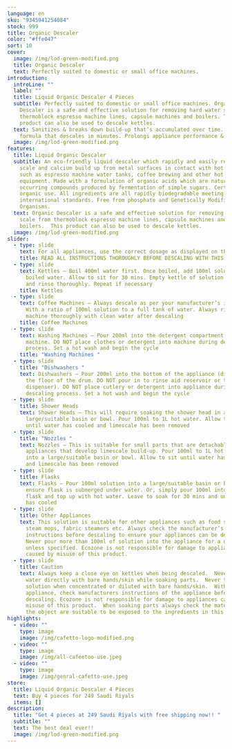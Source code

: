```yaml
---
language: en
sku: "9345941254084"
stock: 999
title: Organic Descaler
color: "#ffe047"
sort: 10
cover:
  image: /img/lod-green-modified.png
  title: Organic Descaler
  text: Perfectly suited to domestic or small office machines.
introduction:
  introLine: ""
  label: ""
  title: Liquid Organic Descaler 4 Pieces
  subtitle: Perfectly suited to domestic or small office machines. Organic
    Descaler is a safe and effective solution for removing hard water scale from
    thermoblock espresso machine lines, capsule machines and boilers. This
    product can also be used to descale kettles.
  text: Sanitizes & breaks down build-up that’s accumulated over time. Fast acting
    formula that descales in minutes. Prolongs appliance performance & life-time
  image: /img/lod-green-modified.png
features:
  title: Liquid Organic Descaler
  subtitle: An eco-friendly liquid descaler which rapidly and easily removes lime
    scale and calcium build up from metal surfaces in contact with hot water
    such as espresso machine water tanks, coffee brewing and other hot water
    equipment. Made with a formulation of organic acids which are naturally
    occurring compounds produced by fermentation of simple sugars. Certified for
    organic use. All ingredients are all rapidly biodegradable meeting
    international standards. Free from phosphate and Genetically Modified
    Organisms.
  text: Organic Descaler is a safe and effective solution for removing hard water
    scale from thermoblock espresso machine lines, capsule machines and
    boilers.  This product can also be used to descale kettles.
  image: /img/lod-green-modified.png
slider:
  - type: slide
    text: For all appliances, use the correct dosage as displayed on the bottle.
    title: READ ALL INSTRUCTIONS THOROUGHLY BEFORE DESCALING WITH THIS PRODUCT.
  - type: slide
    text: Kettles – Boil 400ml water first. Once boiled, add 100ml solution to the
      boiled water. Allow to sit for 30 mins. Empty kettle of solution and water
      and rinse thoroughly. Repeat if necessary
    title: Kettles
  - type: slide
    text: Coffee Machines – Always descale as per your manufacturer’s instructions.
      With a ratio of 100ml solution to a full tank of water. Always rinse the
      machine thoroughly with clean water after descaling
    title: Coffee Machines
  - type: slide
    text: Washing Machines – Pour 200ml into the detergent compartment of your
      machine. DO NOT place clothes or detergent into machine during descaling
      process. Set a hot wash and begin the cycle
    title: "Washing Machines "
  - type: slide
    title: "Dishwashers "
    text: Dishwashers – Pour 200ml into the bottom of the appliance (directly on to
      the floor of the drum. DO NOT pour in to rinse aid reservoir or tablet
      dispenser). DO NOT place cutlery or detergent into appliance during
      descaling process. Set a hot wash and begin the cycle
  - type: slide
    title: Shower Heads
    text: Shower Heads – This will require soaking the shower head in a
      large/suitable basin or bowl. Pour 100ml to 1L hot water. Allow to sit
      until water has cooled and limescale has been removed
  - type: slide
    title: "Nozzles "
    text: Nozzles – This is suitable for small parts that are detachable from
      appliances that develop limescale build-up. Pour 100ml to 1L hot water
      into a large/suitable basin or bowl. Allow to sit until water has cooled
      and limescale has been removed
  - type: slide
    title: Flasks
    text: Flasks – Pour 100ml solution into a large/suitable basin or bowl and
      ensure flask is submerged under water. Or, simply pour 100ml into the
      flask and top up with hot water. Leave to soak for 30 mins and until water
      has cooled
  - type: slide
    title: Other Appliances
    text: This solution is suitable for other appliances such as food steamers,
      steam mops, fabric steamers etc. Always check the manufacturer’s
      instructions before descaling to ensure your appliances can be descaled.
      Never pour more than 100ml of solution into the appliance for a descale
      unless specified. Ecozone is not responsible for damage to appliances
      caused by misuse of this product.
  - type: slide
    title: Caution
    text: Always keep a close eye on kettles when being descaled.  Never touch hot
      water directly with bare hands/skin while soaking parts.  Never touch
      solution when concentrated or diluted with bare hands/skin.  With every
      appliance, check manufacturers instructions of the appliance before
      descaling. Ecozone is not responsible for damage to appliances caused by
      misuse of this product.  When soaking parts always check the materials of
      the object are suitable to be exposed to the ingredients in this product.
highlights:
  - video: ""
    type: image
    image: /img/cafetto-logo-modified.png
  - video: ""
    type: image
    image: /img/all-cafeetoo-use.jpeg
  - video: ""
    type: image
    image: /img/genral-cafetto-use.jpeg
store:
  title: Liquid Organic Descaler 4 Pieces
  text: Buy 4 pieces for 249 Saudi Riyals
  items: []
description:
  title: "Get 4 pieces at 249 Saudi Riyals with free shipping now!! "
  subtitle: ""
  text: The best deal ever!!
  image: /img/lod-green-modified.png
---
```


